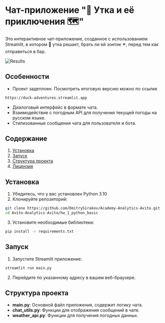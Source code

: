 # Чат-приложение "🦆 Утка и её приключения 🗺️"

Это интерактивное чат-приложение, созданное с использованием Streamlit, в котором 🦆 утка решает, брать ли ей зонтик ☂️, перед тем как отправиться в бар.

![Results](https://imgur.com/jEQSwDd.png)

## Особенности

- Проект задеплоен. Посмотреть итоговую версию можно по ссылке 
```bash
https://duck-adventures.streamlit.app
``` 
- Диалоговый интерфейс в формате чата.
- Взаимодействие с погодным API для получения текущей погоды на русском языке.
- Стилизованные сообщения чата для пользователя и бота.
  
## Содержание

1. [Установка](#установка)
2. [Запуск](#запуск)
3. [Структура проекта](#структура-проекта)
4. [Лицензия](#лицензия)

## Установка

1. Убедитесь, что у вас установлен Python 3.10
2. Клонируйте репозиторий:

```bash
git clone https://github.com/DmitrySirakov/Academy-Analytics-Avito.git
cd Avito-Analytics-Avito/hw_1_python_basic
```

3. Установите необходимые библиотеки:

```bash
pip install -r requirements.txt
```

## Запуск

1. Запустите Streamlit приложение:

```bash
streamlit run main.py
```

2. Перейдите по указанному адресу в вашем веб-браузере.

## Структура проекта

- **main.py**: Основной файл приложения, содержит логику чата.
- **chat_utils.py**: Функции для отображения сообщений в чате.
- **weather_api.py**: Функции для получения погодных данных.
